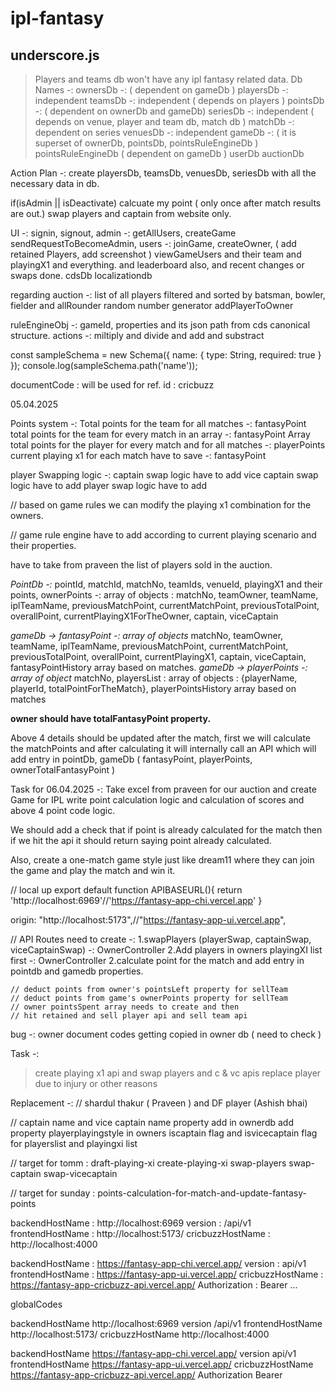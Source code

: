 # ipl-fantasy

## underscore.js

>Players and teams db won't have any ipl fantasy related data.
Db Names -:
ownersDb -: ( dependent on gameDb )
playersDb -: independent
teamsDb -: independent ( depends on players )
pointsDb -: ( dependent on ownerDb and gameDb)
seriesDb -: independent ( depends on venue, player and team db, match db )
matchDb -: dependent on series
venuesDb -: independent
gameDb -: ( it is superset of ownerDb, pointsDb, pointsRuleEngineDb )
pointsRuleEngineDb ( dependent on gameDb )
userDb
auctionDb

Action Plan -:
create playersDb, teamsDb, venuesDb, seriesDb with all the necessary data in db.


if(isAdmin || isDeactivate)
calcuate my point ( only once after match results are out.)
swap players and captain from website only.



UI -: 
signin, signout, 
admin -: getAllUsers, createGame
sendRequestToBecomeAdmin,
users -: joinGame, createOwner, ( add retained Players, add screenshot )
viewGameUsers and their team and playingX1 and everything.
and leaderboard also, and recent changes or swaps done.
cdsDb
localizationdb


regarding auction -: 
list of all players
filtered and sorted by batsman, bowler, fielder and allRounder
random number generator
addPlayerToOwner



ruleEngineObj -: gameId, 
properties and its json path from cds canonical structure.
actions -: miltiply and divide and add and substract


const sampleSchema = new Schema({ name: { type: String, required: true } });
console.log(sampleSchema.path('name'));


documentCode : will be used for ref.
id : cricbuzz

05.04.2025

Points system -: 
Total points for the team for all matches -: fantasyPoint
total points for the team for every match in an array -: fantasyPoint Array
total points for the player for every match and for all matches -: playerPoints
current playing x1 for each match have to save -: fantasyPoint


player Swapping logic -: 
captain swap logic have to add
vice captain swap logic have to add
player swap logic have to add

//
based on game rules we can modify the playing x1 combination for the owners.

// game rule engine have to add according to current playing scenario and their properties.

have to take from praveen the list of players sold in the auction.

*PointDb -:* 
pointId, matchId, matchNo, teamIds, venueId, playingX1 and their points, ownerPoints -: array of objects : matchNo, teamOwner, teamName, iplTeamName, previousMatchPoint, currentMatchPoint, previousTotalPoint, overallPoint, currentPlayingX1ForTheOwner, captain, viceCaptain

*gameDb -> fantasyPoint -: array of objects*
matchNo, teamOwner, teamName, iplTeamName, previousMatchPoint, currentMatchPoint, previousTotalPoint, overallPoint, currentPlayingX1, captain, viceCaptain, fantasyPointHistory array based on matches.
*gameDb -> playerPoints -: array of object*
matchNo, playersList : array of objects : {playerName, playerId, totalPointForTheMatch}, playerPointsHistory array based on matches

**owner should have totalFantasyPoint property.**

Above 4 details should be updated after the match, first we will calculate the matchPoints and after calculating it will internally call an API which will add entry in pointDb, gameDb ( fantasyPoint, playerPoints, ownerTotalFantasyPoint )

Task for 06.04.2025 -:
Take excel from praveen for our auction and create Game for IPL
write point calculation logic and calculation of scores and above 4 point code logic.

We should add a check that if point is already calculated for the match then if we hit the api it should return saying point already calculated.

Also, create a one-match game style just like dream11 where they can join the game and play the match and win it.


// local up
export default function APIBASEURL(){
    return 'http://localhost:6969'//'https://fantasy-app-chi.vercel.app'
}

origin: "http://localhost:5173",//"https://fantasy-app-ui.vercel.app",

// API Routes need to create -:
1.swapPlayers (playerSwap, captainSwap, viceCaptainSwap) -: OwnerController
2.Add players in owners playingXI list first -: OwnerController
2.calculate point for the match and add entry in pointdb and gamedb properties.


    // deduct points from owner's pointsLeft property for sellTeam
    // deduct points from game's ownerPoints property for sellTeam
    // owner pointsSpent array needs to create and then 
    // hit retained and sell player api and sell team api


bug -:
owner document codes getting copied in owner db ( need to check )

Task -:
> create playing x1 api and swap players and c & vc apis
> replace player due to injury or other reasons

Replacement -:
// shardul thakur ( Praveen ) and DF player (Ashish bhai)

// captain name and vice captain name property add in ownerdb
add property playerplayingstyle in owners iscaptain flag and isvicecaptain flag for playerslist and playingxi list

// target for tomm :
draft-playing-xi
create-playing-xi
swap-players
swap-captain
swap-vicecaptain

// target for sunday :
points-calculation-for-match-and-update-fantasy-points




backendHostName  :  http://localhost:6969
version  :  /api/v1
frontendHostName  :  http://localhost:5173/
cricbuzzHostName  :  http://localhost:4000


backendHostName  :  https://fantasy-app-chi.vercel.app/
version  :  api/v1
frontendHostName  :  https://fantasy-app-ui.vercel.app/
cricbuzzHostName  :  https://fantasy-app-cricbuzz-api.vercel.app/
Authorization   :   Bearer ...


globalCodes




backendHostName
http://localhost:6969
version
/api/v1
frontendHostName
http://localhost:5173/
cricbuzzHostName
http://localhost:4000

backendHostName
https://fantasy-app-chi.vercel.app/
version
api/v1
frontendHostName
https://fantasy-app-ui.vercel.app/
cricbuzzHostName
https://fantasy-app-cricbuzz-api.vercel.app/
Authorization
Bearer 